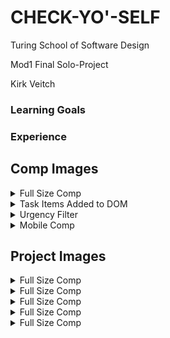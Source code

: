 # CHECK-YO'-SELF #

Turing School of Software Design

Mod1 Final Solo-Project

Kirk Veitch

### Learning Goals ###






### Experience ###



## Comp Images ##

<details><summary>Full Size Comp</summary>

![](https://frontend.turing.io/assets/images/projects/check-yo-self/check-yo-self-01.jpg)

</details>

<details><summary>Task Items Added to DOM</summary>

![](https://frontend.turing.io/assets/images/projects/check-yo-self/check-yo-self-02.jpg)

</details>

<details><summary>Urgency Filter</summary>

![](https://frontend.turing.io/assets/images/projects/check-yo-self/check-yo-self-03.jpg)

</details>

<details><summary>Mobile Comp</summary>

![](https://frontend.turing.io/assets/images/projects/check-yo-self/check-yo-self-04.jpg)

</details>



## Project Images ##

<details><summary>Full Size Comp</summary>

![](https://frontend.turing.io/assets/images/projects/check-yo-self/check-yo-self-03.jpg)

</details>

<details><summary>Full Size Comp</summary>

![](https://frontend.turing.io/assets/images/projects/check-yo-self/check-yo-self-03.jpg)

</details>

<details><summary>Full Size Comp</summary>

![](https://frontend.turing.io/assets/images/projects/check-yo-self/check-yo-self-03.jpg)

</details>


<details><summary>Full Size Comp</summary>

![](https://frontend.turing.io/assets/images/projects/check-yo-self/check-yo-self-03.jpg)

</details>

<details><summary>Full Size Comp</summary>

![](https://frontend.turing.io/assets/images/projects/check-yo-self/check-yo-self-03.jpg)

</details>
